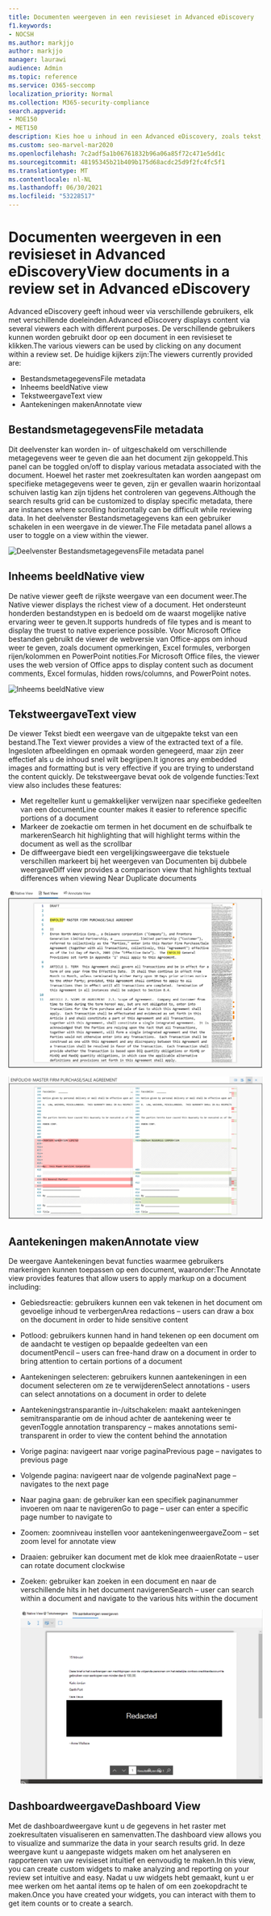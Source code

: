 ```yaml
---
title: Documenten weergeven in een revisieset in Advanced eDiscovery
f1.keywords:
- NOCSH
ms.author: markjjo
author: markjjo
manager: laurawi
audience: Admin
ms.topic: reference
ms.service: O365-seccomp
localization_priority: Normal
ms.collection: M365-security-compliance
search.appverid:
- MOE150
- MET150
description: Kies hoe u inhoud in een Advanced eDiscovery, zoals tekst, aantekeningen, geconverteerd of oorspronkelijke weergave.
ms.custom: seo-marvel-mar2020
ms.openlocfilehash: 7c2adf5a1b06761832b96a06a85f72c471e5dd1c
ms.sourcegitcommit: 48195345b21b409b175d68acdc25d9f2fc4fc5f1
ms.translationtype: MT
ms.contentlocale: nl-NL
ms.lasthandoff: 06/30/2021
ms.locfileid: "53228517"
---
```

# <a name="view-documents-in-a-review-set-in-advanced-ediscovery"></a><span data-ttu-id="c59b9-103">Documenten weergeven in een revisieset in Advanced eDiscovery</span><span class="sxs-lookup"><span data-stu-id="c59b9-103">View documents in a review set in Advanced eDiscovery</span></span>

<span data-ttu-id="c59b9-104">Advanced eDiscovery geeft inhoud weer via verschillende gebruikers, elk met verschillende doeleinden.</span><span class="sxs-lookup"><span data-stu-id="c59b9-104">Advanced eDiscovery displays content via several viewers each with different purposes.</span></span> <span data-ttu-id="c59b9-105">De verschillende gebruikers kunnen worden gebruikt door op een document in een revisieset te klikken.</span><span class="sxs-lookup"><span data-stu-id="c59b9-105">The various viewers can be used by clicking on any document within a review set.</span></span> <span data-ttu-id="c59b9-106">De huidige kijkers zijn:</span><span class="sxs-lookup"><span data-stu-id="c59b9-106">The viewers currently provided are:</span></span>

- <span data-ttu-id="c59b9-107">Bestandsmetagegevens</span><span class="sxs-lookup"><span data-stu-id="c59b9-107">File metadata</span></span>
- <span data-ttu-id="c59b9-108">Inheems beeld</span><span class="sxs-lookup"><span data-stu-id="c59b9-108">Native view</span></span>
- <span data-ttu-id="c59b9-109">Tekstweergave</span><span class="sxs-lookup"><span data-stu-id="c59b9-109">Text view</span></span>
- <span data-ttu-id="c59b9-110">Aantekeningen maken</span><span class="sxs-lookup"><span data-stu-id="c59b9-110">Annotate view</span></span>

## <a name="file-metadata"></a><span data-ttu-id="c59b9-111">Bestandsmetagegevens</span><span class="sxs-lookup"><span data-stu-id="c59b9-111">File metadata</span></span>

<span data-ttu-id="c59b9-112">Dit deelvenster kan worden in- of uitgeschakeld om verschillende metagegevens weer te geven die aan het document zijn gekoppeld.</span><span class="sxs-lookup"><span data-stu-id="c59b9-112">This panel can be toggled on/off to display various metadata associated with the document.</span></span> <span data-ttu-id="c59b9-113">Hoewel het raster met zoekresultaten kan worden aangepast om specifieke metagegevens weer te geven, zijn er gevallen waarin horizontaal schuiven lastig kan zijn tijdens het controleren van gegevens.</span><span class="sxs-lookup"><span data-stu-id="c59b9-113">Although the search results grid can be customized to display specific metadata, there are instances where scrolling horizontally can be difficult while reviewing data.</span></span> <span data-ttu-id="c59b9-114">In het deelvenster Bestandsmetagegevens kan een gebruiker schakelen in een weergave in de viewer.</span><span class="sxs-lookup"><span data-stu-id="c59b9-114">The File metadata panel allows a user to toggle on a view within the viewer.</span></span>

![<span data-ttu-id="c59b9-115">Deelvenster Bestandsmetagegevens</span><span class="sxs-lookup"><span data-stu-id="c59b9-115">File metadata panel</span></span>
](../media/Reviewimage2.png)

## <a name="native-view"></a><span data-ttu-id="c59b9-116">Inheems beeld</span><span class="sxs-lookup"><span data-stu-id="c59b9-116">Native view</span></span>

<span data-ttu-id="c59b9-117">De native viewer geeft de rijkste weergave van een document weer.</span><span class="sxs-lookup"><span data-stu-id="c59b9-117">The Native viewer displays the richest view of a document.</span></span> <span data-ttu-id="c59b9-118">Het ondersteunt honderden bestandstypen en is bedoeld om de waarst mogelijke native ervaring weer te geven.</span><span class="sxs-lookup"><span data-stu-id="c59b9-118">It supports hundreds of file types and is meant to display the truest to native experience possible.</span></span> <span data-ttu-id="c59b9-119">Voor Microsoft Office bestanden gebruikt de viewer de webversie van Office-apps om inhoud weer te geven, zoals document opmerkingen, Excel formules, verborgen rijen/kolommen en PowerPoint notities.</span><span class="sxs-lookup"><span data-stu-id="c59b9-119">For Microsoft Office files, the viewer uses the web version of Office apps to display content such as document comments, Excel formulas, hidden rows/columns, and PowerPoint notes.</span></span>

![<span data-ttu-id="c59b9-120">Inheems beeld</span><span class="sxs-lookup"><span data-stu-id="c59b9-120">Native view</span></span>
](../media/Reviewimage3.png)

## <a name="text-view"></a><span data-ttu-id="c59b9-121">Tekstweergave</span><span class="sxs-lookup"><span data-stu-id="c59b9-121">Text view</span></span>

<span data-ttu-id="c59b9-122">De viewer Tekst biedt een weergave van de uitgepakte tekst van een bestand.</span><span class="sxs-lookup"><span data-stu-id="c59b9-122">The Text viewer provides a view of the extracted text of a file.</span></span> <span data-ttu-id="c59b9-123">Ingesloten afbeeldingen en opmaak worden genegeerd, maar zijn zeer effectief als u de inhoud snel wilt begrijpen.</span><span class="sxs-lookup"><span data-stu-id="c59b9-123">It ignores any embedded images and formatting but is very effective if you are trying to understand the content quickly.</span></span> <span data-ttu-id="c59b9-124">De tekstweergave bevat ook de volgende functies:</span><span class="sxs-lookup"><span data-stu-id="c59b9-124">Text view also includes these features:</span></span>

- <span data-ttu-id="c59b9-125">Met regelteller kunt u gemakkelijker verwijzen naar specifieke gedeelten van een document</span><span class="sxs-lookup"><span data-stu-id="c59b9-125">Line counter makes it easier to reference specific portions of a document</span></span>
- <span data-ttu-id="c59b9-126">Markeer de zoekactie om termen in het document en de schuifbalk te markeren</span><span class="sxs-lookup"><span data-stu-id="c59b9-126">Search hit highlighting that will highlight terms within the document as well as the scrollbar</span></span>
- <span data-ttu-id="c59b9-127">De diffweergave biedt een vergelijkingsweergave die tekstuele verschillen markeert bij het weergeven van Documenten bij dubbele weergave</span><span class="sxs-lookup"><span data-stu-id="c59b9-127">Diff view provides a comparison view that highlights textual differences when viewing Near Duplicate documents</span></span>

![Tekstweergave](../media/Reviewimage4.png)

![Diffweergave](../media/Reviewimage5.png)

## <a name="annotate-view"></a><span data-ttu-id="c59b9-130">Aantekeningen maken</span><span class="sxs-lookup"><span data-stu-id="c59b9-130">Annotate view</span></span>

<span data-ttu-id="c59b9-131">De weergave Aantekeningen bevat functies waarmee gebruikers markeringen kunnen toepassen op een document, waaronder:</span><span class="sxs-lookup"><span data-stu-id="c59b9-131">The Annotate view provides features that allow users to apply markup on a document including:</span></span>

- <span data-ttu-id="c59b9-132">Gebiedsreactie: gebruikers kunnen een vak tekenen in het document om gevoelige inhoud te verbergen</span><span class="sxs-lookup"><span data-stu-id="c59b9-132">Area redactions – users can draw a box on the document in order to hide sensitive content</span></span>
- <span data-ttu-id="c59b9-133">Potlood: gebruikers kunnen hand in hand tekenen op een document om de aandacht te vestigen op bepaalde gedeelten van een document</span><span class="sxs-lookup"><span data-stu-id="c59b9-133">Pencil – users can free-hand draw on a document in order to bring attention to certain portions of a document</span></span>
- <span data-ttu-id="c59b9-134">Aantekeningen selecteren: gebruikers kunnen aantekeningen in een document selecteren om ze te verwijderen</span><span class="sxs-lookup"><span data-stu-id="c59b9-134">Select annotations - users can select annotations on a document in order to delete</span></span>
- <span data-ttu-id="c59b9-135">Aantekeningstransparantie in-/uitschakelen: maakt aantekeningen semitransparantie om de inhoud achter de aantekening weer te geven</span><span class="sxs-lookup"><span data-stu-id="c59b9-135">Toggle annotation transparency – makes annotations semi-transparent in order to view the content behind the annotation</span></span>
- <span data-ttu-id="c59b9-136">Vorige pagina: navigeert naar vorige pagina</span><span class="sxs-lookup"><span data-stu-id="c59b9-136">Previous page – navigates to previous page</span></span>
- <span data-ttu-id="c59b9-137">Volgende pagina: navigeert naar de volgende pagina</span><span class="sxs-lookup"><span data-stu-id="c59b9-137">Next page – navigates to the next page</span></span>
- <span data-ttu-id="c59b9-138">Naar pagina gaan: de gebruiker kan een specifiek paginanummer invoeren om naar te navigeren</span><span class="sxs-lookup"><span data-stu-id="c59b9-138">Go to page – user can enter a specific page number to navigate to</span></span>
- <span data-ttu-id="c59b9-139">Zoomen: zoomniveau instellen voor aantekeningenweergave</span><span class="sxs-lookup"><span data-stu-id="c59b9-139">Zoom – set zoom level for annotate view</span></span>
- <span data-ttu-id="c59b9-140">Draaien: gebruiker kan document met de klok mee draaien</span><span class="sxs-lookup"><span data-stu-id="c59b9-140">Rotate – user can rotate document clockwise</span></span>
- <span data-ttu-id="c59b9-141">Zoeken: gebruiker kan zoeken in een document en naar de verschillende hits in het document navigeren</span><span class="sxs-lookup"><span data-stu-id="c59b9-141">Search – user can search within a document and navigate to the various hits within the document</span></span>

  ![Aantekeningen maken](../media/Reviewimage1.png)

## <a name="dashboard-view"></a><span data-ttu-id="c59b9-143">Dashboardweergave</span><span class="sxs-lookup"><span data-stu-id="c59b9-143">Dashboard View</span></span>

<span data-ttu-id="c59b9-144">Met de dashboardweergave kunt u de gegevens in het raster met zoekresultaten visualiseren en samenvatten.</span><span class="sxs-lookup"><span data-stu-id="c59b9-144">The dashboard view allows you to visualize and summarize the data in your search results grid.</span></span> <span data-ttu-id="c59b9-145">In deze weergave kunt u aangepaste widgets maken om het analyseren en rapporteren van uw revisieset intuïtief en eenvoudig te maken.</span><span class="sxs-lookup"><span data-stu-id="c59b9-145">In this view, you can create custom widgets to make analyzing and reporting on your review set intuitive and easy.</span></span> <span data-ttu-id="c59b9-146">Nadat u uw widgets hebt gemaakt, kunt u er mee werken om het aantal items op te halen of om een zoekopdracht te maken.</span><span class="sxs-lookup"><span data-stu-id="c59b9-146">Once you have created your widgets, you can interact with them to get item counts or to create a search.</span></span>

